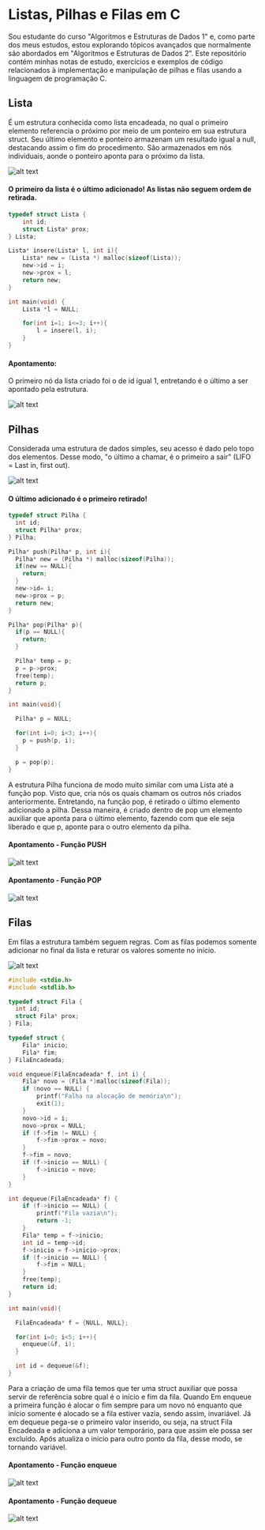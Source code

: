 # Listas, Pilhas e Filas em C

Sou estudante do curso "Algoritmos e Estruturas de Dados 1" e, como parte dos meus estudos, estou explorando tópicos avançados que normalmente são abordados em "Algoritmos e Estruturas de Dados 2". Este repositório contém minhas notas de estudo, exercícios e exemplos de código relacionados à implementação e manipulação de pilhas e filas usando a linguagem de programação C.

## Lista

É um estrutura conhecida como lista encadeada, no qual o primeiro elemento referencia o próximo por meio de um ponteiro em sua estrutura struct. Seu último elemento e ponteiro armazenam um resultado igual a null, destacando assim o fim do procedimento. São armazenados em nós individuais, aonde o ponteiro aponta para o próximo da lista.

![alt text](/assets/image.png)

#### O primeiro da lista é o último adicionado! As listas não seguem ordem de retirada.

```c
typedef struct Lista {
    int id;
    struct Lista* prox;
} Lista;

Lista* insere(Lista* l, int i){
    Lista* new = (Lista *) malloc(sizeof(Lista));
    new->id = i;
    new->prox = l;
    return new;
}

int main(void) {
    Lista *l = NULL;

    for(int i=1; i<=3; i++){
        l = insere(l, i);
    }
}
```

#### Apontamento:

O primeiro nó da lista criado foi o de id igual 1, entretando é o último a ser apontado pela estrutura.

![alt text](/assets/image-1.png)

## Pilhas

Considerada uma estrutura de dados simples, seu acesso é dado pelo topo dos elementos. Desse modo, "o último a chamar, é o primeiro a sair" (LIFO = Last in, first out).

![alt text](/assets/image-2.png)

#### O último adicionado é o primeiro retirado!

```c
typedef struct Pilha {
  int id;
  struct Pilha* prox;
} Pilha;

Pilha* push(Pilha* p, int i){
  Pilha* new = (Pilha *) malloc(sizeof(Pilha));
  if(new == NULL){
    return;
  }
  new->id= i;
  new->prox = p;
  return new;
}

Pilha* pop(Pilha* p){
  if(p == NULL){
    return;
  }

  Pilha* temp = p;
  p = p->prox;
  free(temp);
  return p;
}

int main(void){

  Pilha* p = NULL;

  for(int i=0; i<3; i++){
    p = push(p, i);
  }

  p = pop(p);
}
```

A estrutura Pilha funciona de modo muito similar com uma Lista até a função pop. Visto que, cria nós os quais chamam os outros nós criados anteriormente. Entretando, na função pop, é retirado o último elemento adicionado a pilha. Dessa maneira, é criado dentro de pop um elemento auxiliar que aponta para o último elemento, fazendo com que ele seja liberado e que p, aponte para o outro elemento da pilha.

#### Apontamento - Função PUSH

![alt text](/assets/image-3.png)

#### Apontamento - Função POP

![alt text](/assets/image-4.png)

## Filas

Em filas a estrutura também seguem regras. Com as filas podemos somente adicionar no final da lista e returar os valores somente no início.

![alt text](/assets/image-7.png)

```c
#include <stdio.h>
#include <stdlib.h>

typedef struct Fila {
  int id;
  struct Fila* prox;
} Fila;

typedef struct {
    Fila* inicio;
    Fila* fim;
} FilaEncadeada;

void enqueue(FilaEncadeada* f, int i) {
    Fila* novo = (Fila *)malloc(sizeof(Fila));
    if (novo == NULL) {
        printf("Falha na alocação de memória\n");
        exit(1);
    }
    novo->id = i;
    novo->prox = NULL;
    if (f->fim != NULL) {
        f->fim->prox = novo;
    }
    f->fim = novo;
    if (f->inicio == NULL) {
        f->inicio = novo;
    }
}

int dequeue(FilaEncadeada* f) {
    if (f->inicio == NULL) {
        printf("Fila vazia\n");
        return -1;
    }
    Fila* temp = f->inicio;
    int id = temp->id;
    f->inicio = f->inicio->prox;
    if (f->inicio == NULL) {
        f->fim = NULL;
    }
    free(temp);
    return id;
}

int main(void){

  FilaEncadeada* f = {NULL, NULL};

  for(int i=0; i<5; i++){
    enqueue(&f, i);
  }

  int id = dequeue(&f);
}
```

Para a criação de uma fila temos que ter uma struct auxiliar que possa servir de referência sobre qual é o início e fim da fila. Quando
Em enqueue a primeira função é alocar o fim sempre para um novo nó enquanto que início somente é alocado se a fila estiver vazia, sendo assim, invariável. Já em dequeue pega-se o primeiro valor inserido, ou seja, na struct Fila Encadeada e adiciona a um valor temporário, para que assim ele possa ser excluído. Após atualiza o inicio para outro ponto da fila, desse modo, se tornando variável.

#### Apontamento - Função enqueue

![alt text](/assets/image-5.png)

#### Apontamento - Função dequeue

![alt text](/assets/image-6.png)
